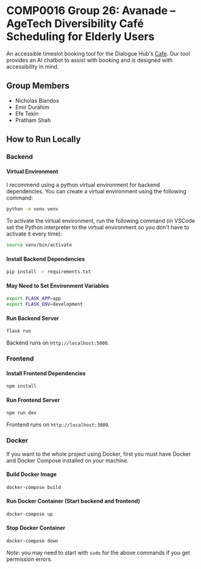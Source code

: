 # COMP0016 Group 26: Avanade – AgeTech Diversibility Café Scheduling for Elderly Users​

An accessible timeslot booking tool for the Dialogue Hub's [Cafe](https://dialoguehub.co.uk/dialogue-cafe). Our tool provides an AI chatbot to assist with booking and is designed with accessibility in mind.

## Group Members

- Nicholas Blandos
- Emir Durahim
- Efe Tekin
- Pratham Shah

## How to Run Locally

### Backend

#### Virtual Environment

I recommend using a python virtual environment for backend dependencies. You can create a virtual environment using the following command:

```bash
python -m venv venv
```

To activate the virtual environment, run the following command (in VSCode set the Python interpreter to the virtual environment so you don't have to activate it every time):

```bash
source venv/bin/activate
```

#### Install Backend Dependencies

```bash
pip install -r requirements.txt
```

#### May Need to Set Environment Variables

```bash
export FLASK_APP=app
export FLASK_ENV=development
```

#### Run Backend Server

```bash
flask run
```

Backend runs on `http://localhost:5000`.

### Frontend

#### Install Frontend Dependencies

```bash
npm install
```

#### Run Frontend Server

```bash
npm run dev
```

Frontend runs on `http://localhost:3000`.

### Docker

If you want to the whole project using Docker, first you must have Docker and Docker Compose installed on your machine.

#### Build Docker Image

```bash
docker-compose build
```

#### Run Docker Container (Start backend and frontend)

```bash
docker-compose up
```

#### Stop Docker Container

```bash
docker-compose down
```

_Note_: you may need to start with `sudo` for the above commands if you get permission errors.
